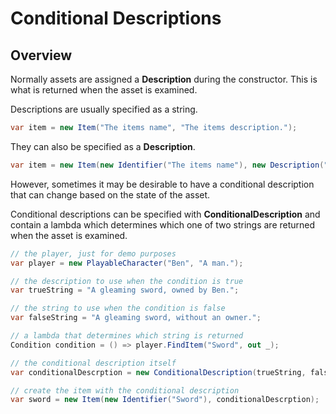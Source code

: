 ﻿# Conditional Descriptions

## Overview
Normally assets are assigned a **Description** during the constructor. This is what is returned when the asset is examined.

Descriptions are usually specified as a string.

```csharp
var item = new Item("The items name", "The items description.");
```

They can also be specified as a **Description**.

```csharp
var item = new Item(new Identifier("The items name"), new Description("The items description."));
```

However, sometimes it may be desirable to have a conditional description that can change based on the state of the asset.

Conditional descriptions can be specified with **ConditionalDescription** and contain a lambda which determines which one of two strings are returned when the asset is examined.

```csharp
// the player, just for demo purposes
var player = new PlayableCharacter("Ben", "A man.");

// the description to use when the condition is true
var trueString = "A gleaming sword, owned by Ben.";

// the string to use when the condition is false
var falseString = "A gleaming sword, without an owner.";

// a lambda that determines which string is returned
Condition condition = () => player.FindItem("Sword", out _);

// the conditional description itself
var conditionalDescrption = new ConditionalDescription(trueString, falseString, condition);

// create the item with the conditional description
var sword = new Item(new Identifier("Sword"), conditionalDescrption);
```
